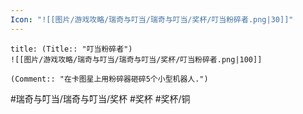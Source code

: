 ```yaml
---
Icon: "![[图片/游戏攻略/瑞奇与叮当/瑞奇与叮当/奖杯/叮当粉碎者.png|30]]"
---
```

```ad-common-bronze-trophy
title: (Title:: "叮当粉碎者")
![[图片/游戏攻略/瑞奇与叮当/瑞奇与叮当/奖杯/叮当粉碎者.png|100]]

(Comment:: "在卡图星上用粉碎器砸碎5个小型机器人.")
```

#瑞奇与叮当/瑞奇与叮当/奖杯 #奖杯 #奖杯/铜
